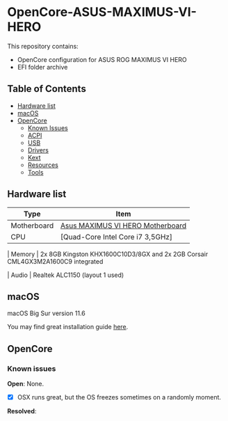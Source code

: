 # OpenCore-ASUS-MAXIMUS-VI-HERO

This repository contains:

- OpenCore configuration for ASUS ROG MAXIMUS VI HERO
- EFI folder archive

## Table of Contents

- [Hardware list](#hardware-list)
- [macOS](#macos)
- [OpenCore](#opencore)
  - [Known Issues](#known-issues)
  - [ACPI](#acpi)
  - [USB](#usb)
  - [Drivers](#drivers)
  - [Kext](#kext)
  - [Resources](#resources)
  - [Tools](#tools)

## Hardware list

| Type | Item |
| ---- | ---- |
| Motherboard | [Asus MAXIMUS VI HERO Motherboard](https://pcpartpicker.com/product/msw323/asus-motherboard-maximusvihero) |
| CPU         | [Quad-Core Intel Core i7 3,5GHz]        |


| Memory | 
  2x 8GB Kingston KHX1600C10D3/8GX and 2x 2GB Corsair CML4GX3M2A1600C9 integrated 
  
| Audio  | 
  Realtek ALC1150 (layout 1 used)


## macOS

macOS Big Sur version 11.6 

You may find great installation guide [here](https://dortania.github.io/OpenCore-Install-Guide/installer-guide/).

## OpenCore

### Known issues

**Open**: None.
- [x] OSX runs great, but the OS freezes sometimes on a randomly moment.

**Resolved**:
